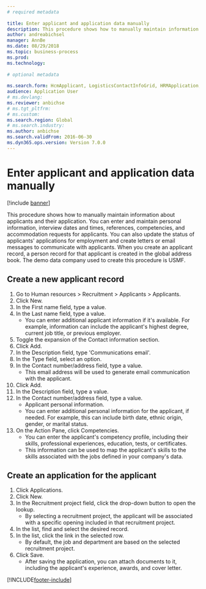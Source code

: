 ```yaml
--- 
# required metadata 
 
title: Enter applicant and application data manually
description: This procedure shows how to manually maintain information about applicants and their application. 
author: andreabichsel
manager: AnnBe 
ms.date: 08/29/2018
ms.topic: business-process 
ms.prod:  
ms.technology:  
 
# optional metadata 
 
ms.search.form: HcmApplicant, LogisticsContactInfoGrid, HRMApplication,  DirPartyTable   
audience: Application User 
# ms.devlang:  
ms.reviewer: anbichse
# ms.tgt_pltfrm:  
# ms.custom:  
ms.search.region: Global
# ms.search.industry: 
ms.author: anbichse
ms.search.validFrom: 2016-06-30 
ms.dyn365.ops.version: Version 7.0.0 
---
```

# Enter applicant and application data manually

[!include [banner](../../includes/banner.md)]

This procedure shows how to manually maintain information about applicants and their application.   You can enter and maintain personal information, interview dates and times, references, competencies, and accommodation requests for applicants. You can also update the status of applicants' applications for employment and create letters or email messages to communicate with applicants. When you create an applicant record, a person record for that applicant is created in the global address book.       The demo data company used to create this procedure is USMF.


## Create a new applicant record
1. Go to Human resources > Recruitment > Applicants > Applicants.
2. Click New.
3. In the First name field, type a value.
4. In the Last name field, type a value.
    * You can enter additional applicant information if it's available. For example, information can include the applicant's highest degree, current job title, or previous employer.  
5. Toggle the expansion of the Contact information section.
6. Click Add.
7. In the Description field, type 'Communications email'.
8. In the Type field, select an option.
9. In the Contact number/address field, type a value.
    * This email address will be used to generate email communication with the applicant.  
10. Click Add.
11. In the Description field, type a value.
12. In the Contact number/address field, type a value.
    * Applicant personal information.  
    * You can enter additional personal information for the applicant, if needed. For example, this can include birth date, ethnic origin, gender, or marital status.  
13. On the Action Pane, click Competencies.
    * You can enter the applicant's competency profile, including their skills, professional experiences, education, tests, or certificates.  
    * This information can be used to map the applicant's skills to the skills associated with the jobs defined in your company's data.   

## Create an application for the applicant
1. Click Applications.
2. Click New.
3. In the Recruitment project field, click the drop-down button to open the lookup.
    * By selecting a recruitment project, the applicant will be associated with a specific opening included in that recruitment project.  
4. In the list, find and select the desired record.
5. In the list, click the link in the selected row.
    * By default, the job and department are based on the selected recruitment project.  
6. Click Save.
    * After saving the application, you can attach documents to it, including the applicant's experience, awards, and cover letter.  



[!INCLUDE[footer-include](../../../../includes/footer-banner.md)]